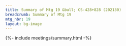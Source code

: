 ```yaml
---
title: Summary of Mtg 19 &bull; CS-428+828 (202130)
breadcrumb: Summary of Mtg 19
mtg_nbr: 19
layout: bg-image
---
```


{%- include meetings/summary.html -%}
